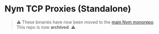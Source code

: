 # Nym TCP Proxies (Standalone)

> ⚠️ These binaries have now been moved to the [main Nym monorepo](https://github.com/nymtech/nym/tree/develop/sdk/rust/nym-sdk/src/tcp_proxy/bin). This repo is now **archived**. ⚠️


